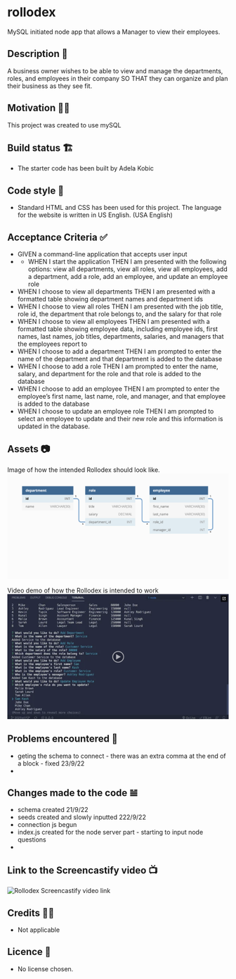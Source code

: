 # rollodex
MySQL initiated node app that allows a Manager to view their employees. 

## Description 📜
A business owner wishes to be able to view and manage the departments, roles, and employees in their company SO THAT they can organize and plan their business as they see fit.

## Motivation 💪🏻
This project was created to use mySQL 

## Build status 🏗
* The starter code has been built by Adela Kobic 

## Code style 🔐
* Standard HTML and CSS has been used for this project. 
The language for the website is written in US English. (USA English)

## Acceptance Criteria ✅
* GIVEN a command-line application that accepts user input
* * WHEN I start the application
THEN I am presented with the following options: view all departments, view all roles, view all employees, add a department, add a role, add an employee, and update an employee role
* WHEN I choose to view all departments
THEN I am presented with a formatted table showing department names and department ids
* WHEN I choose to view all roles
THEN I am presented with the job title, role id, the department that role belongs to, and the salary for that role
* WHEN I choose to view all employees
THEN I am presented with a formatted table showing employee data, including employee ids, first names, last names, job titles, departments, salaries, and managers that the employees report to
* WHEN I choose to add a department
THEN I am prompted to enter the name of the department and that department is added to the database
* WHEN I choose to add a role
THEN I am prompted to enter the name, salary, and department for the role and that role is added to the database
* WHEN I choose to add an employee
THEN I am prompted to enter the employee’s first name, last name, role, and manager, and that employee is added to the database
* WHEN I choose to update an employee role
THEN I am prompted to select an employee to update and their new role and this information is updated in the database.

## Assets 📷
Image of how the intended Rollodex should look like. 
![Preview of Rollodex.](./assets/12-sql-homework-demo-01.png)

Video demo of how the Rollodex is intended to work
![Video of Rollodex.](./assets/12-sql-homework-video-thumbnail.png)

## Problems encountered 🤯
* geting the schema to connect - there was an extra comma at the end of a block - fixed 23/9/22
* 

## Changes made to the code 𝌡
* schema created 21/9/22
* seeds created and slowly inputted 222/9/22
* connection js begun
* index.js created for the node server part - starting to input node questions
* 

## Link to the Screencastify video 📺
![Rollodex Screencastify video link](https://)

## Credits 💃🏻
* Not applicable 

## Licence 🪪
* No license chosen. 